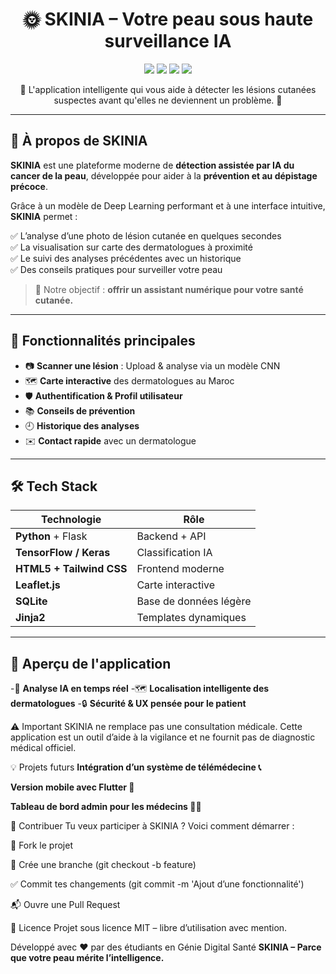 <h1 align="center">🌞 SKINIA – Votre peau sous haute surveillance IA</h1>
<p align="center">
  <img src="https://img.shields.io/badge/python-3.10+-blue.svg">
  <img src="https://img.shields.io/badge/flask-%23ffffff.svg?style=flat&logo=flask&logoColor=black">
  <img src="https://img.shields.io/badge/TensorFlow-FF6F00?logo=tensorflow&logoColor=white">
  <img src="https://img.shields.io/badge/TailwindCSS-%2338B2AC.svg?style=flat&logo=tailwind-css&logoColor=white">
</p>

<p align="center">🧴 L'application intelligente qui vous aide à détecter les lésions cutanées suspectes avant qu'elles ne deviennent un problème. 🧠</p>

---

## 🧬 À propos de SKINIA

**SKINIA** est une plateforme moderne de **détection assistée par IA du cancer de la peau**, développée pour aider à la **prévention et au dépistage précoce**. 

Grâce à un modèle de Deep Learning performant et à une interface intuitive, **SKINIA** permet :

✅ L’analyse d’une photo de lésion cutanée en quelques secondes  
✅ La visualisation sur carte des dermatologues à proximité  
✅ Le suivi des analyses précédentes avec un historique  
✅ Des conseils pratiques pour surveiller votre peau  

> 🎯 Notre objectif : **offrir un assistant numérique pour votre santé cutanée.**

---

## 🚀 Fonctionnalités principales

- 📷 **Scanner une lésion** : Upload & analyse via un modèle CNN
- 🗺️ **Carte interactive** des dermatologues au Maroc
- 🛡️ **Authentification & Profil utilisateur**
- 📚 **Conseils de prévention**
- 🕘 **Historique des analyses**
- ✉️ **Contact rapide** avec un dermatologue

---

## 🛠️ Tech Stack

| Technologie | Rôle |
|-------------|------|
| **Python** + Flask | Backend + API |
| **TensorFlow / Keras** | Classification IA |
| **HTML5 + Tailwind CSS** | Frontend moderne |
| **Leaflet.js** | Carte interactive |
| **SQLite** | Base de données légère |
| **Jinja2** | Templates dynamiques |

---

## 🎨 Aperçu de l'application 
-📱 **Analyse IA en temps réel**
-🗺️ **Localisation intelligente des dermatologues**
-🔒 **Sécurité & UX pensée pour le patient**

⚠️ Important
SKINIA ne remplace pas une consultation médicale.
Cette application est un outil d’aide à la vigilance et ne fournit pas de diagnostic médical officiel.

💡 Projets futurs
**Intégration d’un système de télémédecine 📞**

**Version mobile avec Flutter 📲**

**Tableau de bord admin pour les médecins 👨‍⚕️**

🤝 Contribuer
Tu veux participer à SKINIA ?
Voici comment démarrer :

🍴 Fork le projet

🔧 Crée une branche (git checkout -b feature)

✅ Commit tes changements (git commit -m 'Ajout d’une fonctionnalité')

📬 Ouvre une Pull Request

📜 Licence
Projet sous licence MIT – libre d’utilisation avec mention.

Développé avec ❤️ par des étudiants en Génie Digital Santé
**SKINIA – Parce que votre peau mérite l’intelligence.**

